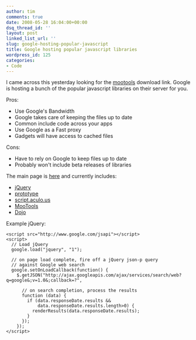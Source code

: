 ```yaml
---
author: tim
comments: true
date: 2008-05-28 16:04:00+00:00
dsq_thread_id: ''
layout: post
linked_list_url: ''
slug: google-hosting-popular-javascript
title: Google hosting popular javascript libraries
wordpress_id: 125
categories:
- Code
---
```


I came across this yesterday looking for the [mootools](http://mootools.net/)
download link. Google is hosting a bunch of the popular javascript libraries
on their server for you.  
  
  
Pros:

  * Use Google's Bandwidth
  * Google takes care of keeping the files up to date
  * Common include code across your apps
  * Use Google as a Fast proxy
  * Gadgets will have access to cached files
  
Cons:

  * Have to rely on Google to keep files up to date
  * Probably won't include beta releases of libraries
  
The main page is [here](http://code.google.com/apis/ajaxlibs/) and currently
includes:

  * [jQuery](http://jquery.com/ )
  * [prototype](http://www.prototypejs.org/)
  * [script.aculo.us](http://script.aculo.us/)
  * [MooTools](http://mootools.net/)
  * [Dojo](http://dojotoolkit.org/)
  
Example jQuery:

```
<script src="http://www.google.com/jsapi"></script>
<script>
  // Load jQuery
  google.load("jquery", "1");
 
  // on page load complete, fire off a jQuery json-p query
  // against Google web search
  google.setOnLoadCallback(function() {
    $.getJSON("http://ajax.googleapis.com/ajax/services/search/web?q=google&;v=1.0&;callback=?",
 
      // on search completion, process the results
      function (data) {
        if (data.responseDate.results &&
            data.responseDate.results.length>0) {
          renderResults(data.responseDate.results);
        }
      });
    });
</script>
```
